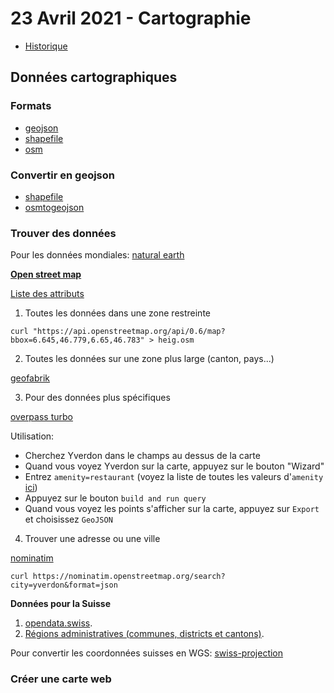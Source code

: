 # 23 Avril 2021 - Cartographie

* [Historique](http://heig-datavis-2021.surge.sh/cartographie)

## Données cartographiques

### Formats

* [geojson](https://observablehq.com/@idris-maps/donnees-cartographiques)
* [shapefile](https://fr.wikipedia.org/wiki/Shapefile)
* [osm](https://wiki.openstreetmap.org/wiki/OSM_XML)

### Convertir en geojson

* [shapefile](https://www.npmjs.com/package/shapefile)
* [osmtogeojson](https://www.npmjs.com/package/osmtogeojson)

### Trouver des données

Pour les données mondiales: [natural earth](https://www.naturalearthdata.com/downloads/)

**[Open street map](https://www.openstreetmap.org/)**

[Liste des attributs](https://wiki.openstreetmap.org/wiki/Map_Features)

1. Toutes les données dans une zone restreinte

```
curl "https://api.openstreetmap.org/api/0.6/map?bbox=6.645,46.779,6.65,46.783" > heig.osm
```

2. Toutes les données sur une zone plus large (canton, pays...)

[geofabrik](https://download.geofabrik.de/)

3. Pour des données plus spécifiques

[overpass turbo](https://overpass-turbo.eu/)

Utilisation:

  * Cherchez Yverdon dans le champs au dessus de la carte
  * Quand vous voyez Yverdon sur la carte, appuyez sur le bouton "Wizard"
  * Entrez `amenity=restaurant` (voyez la liste de toutes les valeurs d'`amenity` [ici](https://wiki.openstreetmap.org/wiki/Map_Features#Amenity))
  * Appuyez sur le bouton `build and run query`
  * Quand vous voyez les points s'afficher sur la carte, appuyez sur `Export` et choisissez `GeoJSON`

4. Trouver une adresse ou une ville

[nominatim](https://nominatim.org/release-docs/develop/api/Search/)

```
curl https://nominatim.openstreetmap.org/search?city=yverdon&format=json
```

**Données pour la Suisse**

1. [opendata.swiss](https://opendata.swiss/fr/dataset?res_format=SHAPEFILE&keywords_en=official-geodata&page=2).
2. [Régions administratives (communes, districts et cantons)](https://observablehq.com/@idris-maps/swiss-geodata).

Pour convertir les coordonnées suisses en WGS: [swiss-projection](https://www.npmjs.com/package/swiss-projection)

### Créer une carte web

